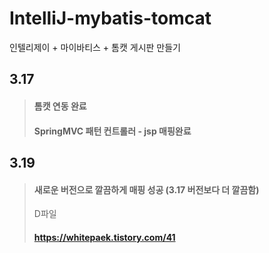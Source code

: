 # IntelliJ-mybatis-tomcat
인텔리제이 + 마이바티스 + 톰캣 게시판 만들기

## 3.17 
> #### 톰캣 연동 완료   
> #### SpringMVC 패턴 컨트롤러 - jsp 매핑완료
   
   
## 3.19
> #### 새로운 버전으로 깔끔하게 매핑 성공 (3.17 버전보다 더 깔끔함)   
> D파일
> #### https://whitepaek.tistory.com/41 

